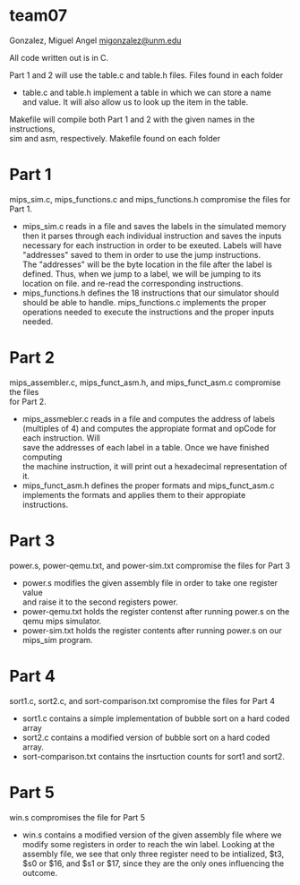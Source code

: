 # team07

Gonzalez, Miguel Angel <migonzalez@unm.edu>

All code written out is in C.

Part 1 and 2 will use the table.c and table.h files. Files found in each folder
  * table.c and table.h implement a table in which we can store a name  
    and value. It will also allow us to look up the item in the table.

Makefile will compile both Part 1 and 2 with the given names in the instructions,  
sim and asm, respectively. Makefile found on each folder

# Part  1
mips_sim.c, mips_functions.c and mips_functions.h compromise the
files for Part 1.
 * mips_sim.c reads in a file and saves the labels in the simulated memory  
    then it parses through each individual instruction and saves the inputs  
    necessary for each instruction in order to be exeuted. Labels will have 
    "addresses" saved to them in order to use the jump instructions.  
    The "addresses" will be the byte location in the file after the label is  
    defined. Thus, when we jump to a label, we will be jumping to its  
    location on file. and re-read the corresponding instructions.
 * mips_functions.h defines the 18 instructions that our simulator should  
    should be able to handle. mips_functions.c implements the proper  
    operations needed to execute the instructions and the proper inputs  
    needed.


# Part 2
mips_assembler.c, mips_funct_asm.h, and mips_funct_asm.c compromise the files  
for Part 2.
* mips_assmebler.c reads in a file and computes the address of labels (multiples
  of 4) and computes the appropiate format and opCode for each instruction. Will  
  save the addresses of each label in a table. Once we have finished computing  
  the machine instruction, it will print out a hexadecimal representation of it.
* mips_funct_asm.h defines the proper formats and mips_funct_asm.c implements
  the formats and applies them to their appropiate instructions.

# Part 3
power.s, power-qemu.txt, and power-sim.txt compromise the files for Part 3
* power.s modifies the given assembly file in order to take one register value  
  and raise it to the second registers power.
* power-qemu.txt holds the register contenst after running power.s on the qemu 
  mips simulator.
* power-sim.txt holds the register contents after running power.s on our  
  mips_sim program.

# Part 4
sort1.c, sort2.c, and sort-comparison.txt compromise the files for Part 4
* sort1.c contains a simple implementation of bubble sort on a hard coded array
* sort2.c contains a modified version of bubble sort on a hard coded array.
* sort-comparison.txt contains the insrtuction counts for sort1 and sort2.

# Part 5
win.s compromises the file for Part 5
* win.s contains a modified version of the given assembly file where we modify
  some registers in order to reach the win label. Looking at the assembly file,
  we see that only three register need to be intialized, $t3, $s0 or $16, and 
  $s1 or $17, since they are the only ones influencing the outcome.


